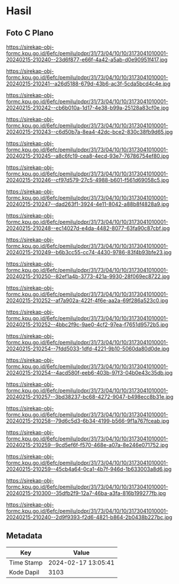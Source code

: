 # Hasil

## Foto C Plano

https://sirekap-obj-formc.kpu.go.id/6efc/pemilu/pdpr/31/73/04/10/10/3173041010001-20240215-210240--23d6f877-e66f-4a42-a5ab-d0e90951f417.jpg

https://sirekap-obj-formc.kpu.go.id/6efc/pemilu/pdpr/31/73/04/10/10/3173041010001-20240215-210241--a26d5188-679d-43b6-ac3f-5cda5bcd4c4e.jpg

https://sirekap-obj-formc.kpu.go.id/6efc/pemilu/pdpr/31/73/04/10/10/3173041010001-20240215-210242--cb6b010a-1d17-4e38-b99a-25128a83cf0e.jpg

https://sirekap-obj-formc.kpu.go.id/6efc/pemilu/pdpr/31/73/04/10/10/3173041010001-20240215-210243--c6d50b7a-8ea4-42dc-bce2-830c38fb9d65.jpg

https://sirekap-obj-formc.kpu.go.id/6efc/pemilu/pdpr/31/73/04/10/10/3173041010001-20240215-210245--a8c6fc19-cea8-4ecd-93e7-76786754ef80.jpg

https://sirekap-obj-formc.kpu.go.id/6efc/pemilu/pdpr/31/73/04/10/10/3173041010001-20240215-210246--cf97d579-27c5-4988-b601-f561d69058c5.jpg

https://sirekap-obj-formc.kpu.go.id/6efc/pemilu/pdpr/31/73/04/10/10/3173041010001-20240215-210247--dad263f1-3924-4e11-8042-a88b8f4828a9.jpg

https://sirekap-obj-formc.kpu.go.id/6efc/pemilu/pdpr/31/73/04/10/10/3173041010001-20240215-210248--ec14027d-e4da-4482-8077-63fa90c87cbf.jpg

https://sirekap-obj-formc.kpu.go.id/6efc/pemilu/pdpr/31/73/04/10/10/3173041010001-20240215-210249--b6b3cc55-cc74-4430-9786-83f4b93bfe23.jpg

https://sirekap-obj-formc.kpu.go.id/6efc/pemilu/pdpr/31/73/04/10/10/3173041010001-20240215-210250--82ef1a4b-3773-421a-9930-28f069ec8722.jpg

https://sirekap-obj-formc.kpu.go.id/6efc/pemilu/pdpr/31/73/04/10/10/3173041010001-20240215-210252--af7a902a-422f-4f6e-aa2a-69f286a523c0.jpg

https://sirekap-obj-formc.kpu.go.id/6efc/pemilu/pdpr/31/73/04/10/10/3173041010001-20240215-210252--4bbc2f9c-9ae0-4cf2-97ea-f7651d9572b5.jpg

https://sirekap-obj-formc.kpu.go.id/6efc/pemilu/pdpr/31/73/04/10/10/3173041010001-20240215-210254--7fdd5033-1dfd-4221-9b10-5060da80d0de.jpg

https://sirekap-obj-formc.kpu.go.id/6efc/pemilu/pdpr/31/73/04/10/10/3173041010001-20240215-210254--4acd580f-eeb6-403b-97f3-04b0e43c35db.jpg

https://sirekap-obj-formc.kpu.go.id/6efc/pemilu/pdpr/31/73/04/10/10/3173041010001-20240215-210257--3bd38237-bc68-4272-9047-b498ecc8b31e.jpg

https://sirekap-obj-formc.kpu.go.id/6efc/pemilu/pdpr/31/73/04/10/10/3173041010001-20240215-210258--79d6c5d3-6b34-4199-b566-9f1a767fceab.jpg

https://sirekap-obj-formc.kpu.go.id/6efc/pemilu/pdpr/31/73/04/10/10/3173041010001-20240215-210259--9cd5ef6f-f570-468e-a07a-8e246e071752.jpg

https://sirekap-obj-formc.kpu.go.id/6efc/pemilu/pdpr/31/73/04/10/10/3173041010001-20240215-210259--45cb4a64-0ca1-4b7f-946d-1b633003a8d6.jpg

https://sirekap-obj-formc.kpu.go.id/6efc/pemilu/pdpr/31/73/04/10/10/3173041010001-20240215-210300--35dfb2f9-12a7-46ba-a3fa-816b199277fb.jpg

https://sirekap-obj-formc.kpu.go.id/6efc/pemilu/pdpr/31/73/04/10/10/3173041010001-20240215-210240--2d9f9393-f2d6-4821-b864-2b0438b227bc.jpg


## Metadata

| Key        | Value               |
| ---------- | ------------------- |
| Time Stamp | 2024-02-17 13:05:41 |
| Kode Dapil | 3103                |



